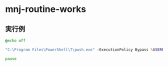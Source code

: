 # mnj-routine-works

## 実行例

```bat
@echo off

"C:\Program Files\PowerShell\7\pwsh.exe" -ExecutionPolicy Bypass %USERPROFILE%%"\Desktop\copy_order_list_remoto_to_local.ps1"

pause
```
